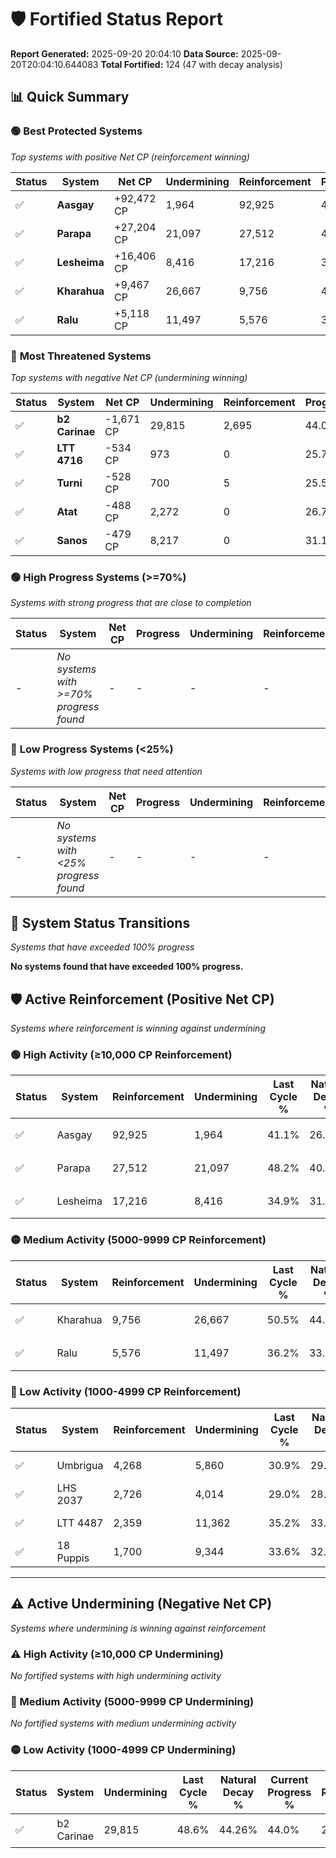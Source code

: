 # 🛡️ Fortified Status Report

**Report Generated:** 2025-09-20 20:04:10
**Data Source:** 2025-09-20T20:04:10.644083
**Total Fortified:** 124 (47 with decay analysis)

## 📊 Quick Summary

### 🟢 **Best Protected Systems**
*Top systems with positive Net CP (reinforcement winning)*

| Status | System | Net CP | Undermining | Reinforcement | Progress |
|--------|--------|--------|-------------|---------------|----------|
| ✅ | **Aasgay** | +92,472 CP | 1,964 | 92,925 | 40.8% |
| ✅ | **Parapa** | +27,204 CP | 21,097 | 27,512 | 45.0% |
| ✅ | **Lesheima** | +16,406 CP | 8,416 | 17,216 | 33.6% |
| ✅ | **Kharahua** | +9,467 CP | 26,667 | 9,756 | 46.4% |
| ✅ | **Ralu** | +5,118 CP | 11,497 | 5,576 | 34.4% |

### 🔴 **Most Threatened Systems**
*Top systems with negative Net CP (undermining winning)*

| Status | System | Net CP | Undermining | Reinforcement | Progress |
|--------|--------|--------|-------------|---------------|----------|
| ✅ | **b2 Carinae** | -1,671 CP | 29,815 | 2,695 | 44.0% |
| ✅ | **LTT 4716** | -534 CP | 973 | 0 | 25.7% |
| ✅ | **Turni** | -528 CP | 700 | 5 | 25.5% |
| ✅ | **Atat** | -488 CP | 2,272 | 0 | 26.7% |
| ✅ | **Sanos** | -479 CP | 8,217 | 0 | 31.1% |

### 🟢 **High Progress Systems (>=70%)**
*Systems with strong progress that are close to completion*

| Status | System | Net CP | Progress | Undermining | Reinforcement |
|--------|--------|--------|----------|-------------|---------------|
| - | *No systems with >=70% progress found* | - | - | - | - |

### 🔴 **Low Progress Systems (<25%)**
*Systems with low progress that need attention*

| Status | System | Net CP | Progress | Undermining | Reinforcement |
|--------|--------|--------|----------|-------------|---------------|
| - | *No systems with <25% progress found* | - | - | - | - |
## 🔄 System Status Transitions
*Systems that have exceeded 100% progress*

**No systems found that have exceeded 100% progress.**

## 🛡️ Active Reinforcement (Positive Net CP)
*Systems where reinforcement is winning against undermining*

### 🟢 High Activity (≥10,000 CP Reinforcement)

| Status | System | Reinforcement | Undermining | Last Cycle % | Natural Decay % | Current Progress % | Current CP | Net CP | Activity |
|--------|--------|---------------|-------------|--------------|-----------------|-------------------|------------|--------|----------|
| ✅ | Aasgay | 92,925 | 1,964 | 41.1% | 26.57% | 40.8% | 265,200 | +92,472 | 🟢 High Reinforcement |
| ✅ | Parapa | 27,512 | 21,097 | 48.2% | 40.81% | 45.0% | 292,500 | +27,204 | 🟢 High Reinforcement |
| ✅ | Lesheima | 17,216 | 8,416 | 34.9% | 31.08% | 33.6% | 218,400 | +16,406 | 🟢 High Reinforcement |

### 🟡 Medium Activity (5000-9999 CP Reinforcement)

| Status | System | Reinforcement | Undermining | Last Cycle % | Natural Decay % | Current Progress % | Current CP | Net CP | Activity |
|--------|--------|---------------|-------------|--------------|-----------------|-------------------|------------|--------|----------|
| ✅ | Kharahua | 9,756 | 26,667 | 50.5% | 44.94% | 46.4% | 301,600 | +9,467 | 🟡 Medium Reinforcement |
| ✅ | Ralu | 5,576 | 11,497 | 36.2% | 33.61% | 34.4% | 223,599 | +5,118 | 🟡 Medium Reinforcement |

### 🔴 Low Activity (1000-4999 CP Reinforcement)

| Status | System | Reinforcement | Undermining | Last Cycle % | Natural Decay % | Current Progress % | Current CP | Net CP | Activity |
|--------|--------|---------------|-------------|--------------|-----------------|-------------------|------------|--------|----------|
| ✅ | Umbrigua | 4,268 | 5,860 | 30.9% | 29.42% | 30.0% | 195,000 | +3,772 | 🔵 Low Reinforcement |
| ✅ | LHS 2037 | 2,726 | 4,014 | 29.0% | 28.06% | 28.4% | 184,599 | +2,230 | 🔵 Low Reinforcement |
| ✅ | LTT 4487 | 2,359 | 11,362 | 35.2% | 33.26% | 33.5% | 217,750 | +1,559 | 🔵 Low Reinforcement |
| ✅ | 18 Puppis | 1,700 | 9,344 | 33.6% | 32.01% | 32.2% | 209,300 | +1,228 | 🔵 Low Reinforcement |


---

## ⚠️ Active Undermining (Negative Net CP)
*Systems where undermining is winning against reinforcement*

### ⚠️ High Activity (≥10,000 CP Undermining)

*No fortified systems with high undermining activity*

### 🔶 Medium Activity (5000-9999 CP Undermining)

*No fortified systems with medium undermining activity*

### 🟡 Low Activity (1000-4999 CP Undermining)

| Status | System | Undermining | Last Cycle % | Natural Decay % | Current Progress % | Reinforcement | Current CP | Net CP | Activity |
|--------|--------|-------------|--------------|-----------------|-------------------|---------------|------------|--------|----------|
| ✅ | b2 Carinae | 29,815 | 48.6% | 44.26% | 44.0% | 2,695 | 286,000 | -1,671 | 🟡 Low Undermining |
